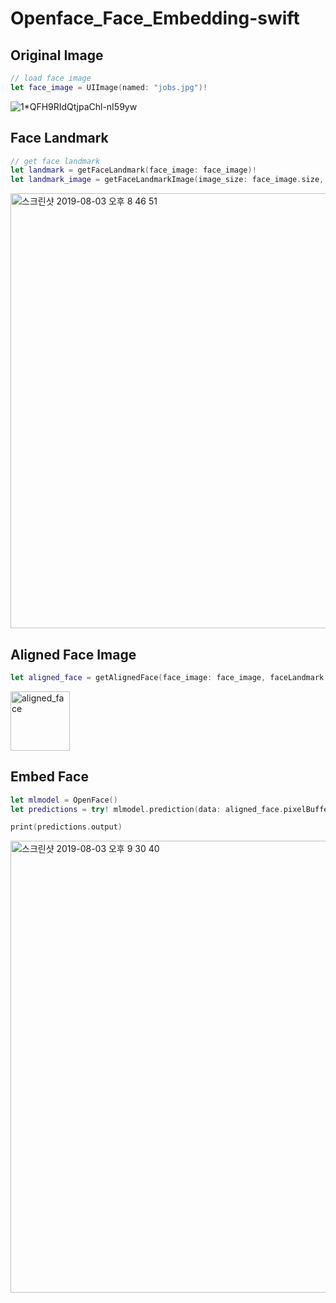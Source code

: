 # Openface_Face_Embedding-swift

## Original Image
```swift
// load face image
let face_image = UIImage(named: "jobs.jpg")!
```
![1*QFH9RIdQtjpaChl-nI59yw](https://user-images.githubusercontent.com/7419790/62411542-7b4ef100-b62f-11e9-89f8-6f033a9e2a52.jpeg)


## Face Landmark
```swift
// get face landmark
let landmark = getFaceLandmark(face_image: face_image)!
let landmark_image = getFaceLandmarkImage(image_size: face_image.size, faceLandmark: landmark)
```
<img width="696" alt="스크린샷 2019-08-03 오후 8 46 51" src="https://user-images.githubusercontent.com/7419790/62411569-ded91e80-b62f-11e9-9ced-d06b5180cc8a.png">


## Aligned Face Image
```swift
let aligned_face = getAlignedFace(face_image: face_image, faceLandmark: landmark)
```
<img width="95" alt="aligned_face" src="https://user-images.githubusercontent.com/7419790/62411594-3d9e9800-b630-11e9-8f9e-e2e0dcd20f62.png">

## Embed Face
```swift
let mlmodel = OpenFace()
let predictions = try! mlmodel.prediction(data: aligned_face.pixelBuffer(width: Int(aligned_face.size.width), height: Int(aligned_face.size.height))!)

print(predictions.output)
```
<img width="723" alt="스크린샷 2019-08-03 오후 9 30 40" src="https://user-images.githubusercontent.com/7419790/62411957-28c50300-b636-11e9-99b4-b4d7ea719e1b.png">
